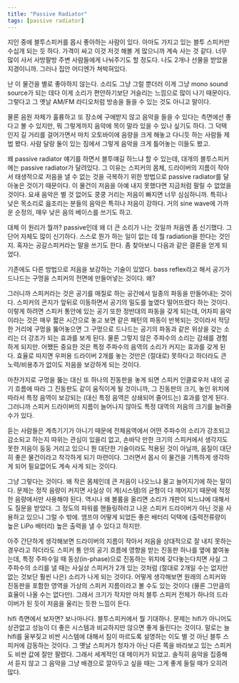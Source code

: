 ```yaml
---
title: "Passive Radiator"
tags: [passive radiator]
---
```


지인 중에 블투스피커를 몹시 좋아하는 사람이 있다. 아마도 가지고 있는 블투 스피커만 수십개 되는 듯 하다. 가격이 싸고 이것 저것 해볼 게 많으니까 계속 사는 것 같다. 너무 많이 사서 사방팔방 주변 사람들에게 나눠주기도 할 정도다. 나도 2개나 선물을 받았을 지경이니까. 그러나 집안 어디엔가 쳐박혀있다.  

난 이 물건을 별로 좋아하지 않는다. 소리도 그냥 그럴 뿐더러 이게 그냥 mono sound source가 되는 데다 이게 소리가 편안하기보단 거슬리는 느낌으로 많이 나기 때문이다. 그렇다고 그 옛날 AM/FM 라디오처럼 방송을 들을 수 있는 것도 아니고 말이다. 

물론 음원 자체가 훌륭하고 또 장소에 구애받지 않고 음악을 들을 수 있다는 측면에선 좋다고 볼 수 있지만, 뭐 그렇게까지 음악에 목이 말라 있을 수 있나 싶기도 하다. 그 덕택인지 길 거리를 걸어가면서 마치 오토바이에 음량을 크게 해놓고 다니듯 하는 사람들 제법 봤다. 사람 달랑 둘이 있는 짐에서 그렇게 음악을 크게 틀어놓는 이들도 봤고. 

왜 passive radiator 얘기를 하면서 블투얘길 하느냐 할 수 있는데, 대개의 블투스피커에는 passive radiator가 달려있다. 그 이유는 스피커의 몸체, 드라이버의 지름이 작아서 태생적으로 저음을 낼 수 없는 것을 극복하기 위한 방법으로 passive radiator를 달아놓은 것이기 때문이다. 이 물건이 저음을 아예 내지 못했다면 지금처럼 팔릴 수 없었을 것이다. 요새 음악은 별 것 없어도 쿵쿵 거리는 저음이 빠지면 너무 심심하니까. 특히나 낮은 목소리로 읊조리는 분들의 음악은 특히나 저음이 강하다. 거의 sine wave에 가까운 순정의, 매우 낮은 음의 베이스를 쓰기도 하고.

대체 이 원리가 뭘까? passive인데 왜 더 큰 소리가 나는 것일까 처음엔 좀 신기했다. 그 단어 자체도 많이 신기하다. 스스로 뭔가 하는 일이 없는 데 뭘 radiation을 한다는 것인지. 혹자는 공갈스피커라는 말을 쓰기도 한다. 좀 찾아보니 다음과 같은 결론을 얻게 되었다.

기존에도 다른 방법으로 저음을 보강하는 기술이 있었다. bass reflex라고 해서 공기가 드나드는 구멍을 스피커의 전면에 만들어넣는 것이다. 왜?

그러니까 스피커라는 것은 공기를 매질로 하는 공간에서 일종의 파동을 만들어내는 것이다. 스피커의 콘지가 앞뒤로 이동하면서 공기의 밀도를 높였다 떨어뜨렸다 하는 것이다. 이렇게 하려면 스피커 통안에 있는 공기 또한 정반대의 파동을 갖게 되는데, 어차피 음악이라는 것은 매우 짧은 시간으로 놓고 보면 같은 패턴의 파동이 반복되는 것이라서 적당한 거리에 구멍을 뚫어놓으면 그 구멍으로 드나드는 공기의 파동과 같은 위상을 갖는 소리는 더 강조가 되는 효과를 보게 된다. 물론 그렇지 않은 주파수의 소리는 감쇄를 경험하게 되지만. 어쨌든 중요한 것은 특정 주파수의 음역의 소리가 커지는 효과를 갖게 된다. 효율로 따지면 우퍼용 드라이버 2개를 놓는 것만은 (절대로) 못하다고 하더라도 큰 노력/비용추가 없이도 저음을 보강하게 되는 것이다.

마찬가지로 구멍을 뚫는 대신 또 하나의 진동판을 놓게 되면 스피커 인클로우저 내의 공기 흐름에 따라 그 진동판도 같이 움직이게 될 것이니까, 그 진동판의 크기, 놓인 위치에 따라서 특정 음역이 보강되는 (대신 특정 음역은 상쇄되어 줄어드는) 효과를 얻게 된다. 그러니까 스피커 드라이버의 지름이 늘어나지 않아도 특정 대역의 저음의 크기를 늘려줄 수가 있다.

듣는 사람들은 계측기기가 아니기 때문에 전체음역에서 어떤 주파수의 소리가 강조되고 감소되고 하는지 따위는 관심이 있을리 없고, 손바닥 만한 크기의 스피커에서 생각지도 못한 저음이 둥둥 거리고 있으니 뭔 대단한 기술이라도 적용된 것이 아닐까, 음질이 대단히 좋은 물건이라고 착각하게 되기 마련이다. 그러면서 몹시 이 물건을 기특하게 생각하게 되어 필요없어도 계속 사게 되는 것이다. 

그냥 그렇다는 것이다. 왜 작은 몸체인데 큰 저음이 나오느냐 물고 늘어지기에 하는 말이다. 문제는 정작 음량이 커지면 사실상 이 계(시스템)의 균형이 다 깨어지기 때문에 적정한 음량에서만 사용해야 된다. 역시나 왜 볼륨을 올리면 소리가 개판이 되느냐에 대해서도 질문을 받았다. 그 정도의 파워를 핸들링하라고 나온 스피커 드라이버가 아닌 것을 사용하고 있으니 그럴 수 밖에. 앰프야 어떻게 되었든 좋은 배터리 덕택에 (출력전류량이 높은 LiPo 배터리) 높은 출력을 낼 수 있다고 하지만.

아주 간단하게 생각해보면 드라이버의 지름이 작아서 저음을 상대적으로 잘 내지 못하는 경우라고 하더라도 스피커 통 안의 공기 흐름에 영향을 받는 진동판 하나를 옆에 붙여놓는데, 특정 주파수일 때 동상(in-phase)으로 진동하는 위치에 갖다놓는다치면 사실 그 주파수의 소리를 낼 때는 사실상 스피커가 2개 있는 것처럼 (절대로 2개일 수는 없지만 없는 것보단 훨씬 나은) 소리가 나게 되는 것이다. 어떻게 생각해보면 원래의 스피커와 진동판을 포함한 영역을 가상의 스피커 지름이라고 볼 수도 있는 것이다 (물론 그만큼의 효율이 나올 수는 없다만). 그래서 크기가 작지만 마치 블투 스피커 전체가 하나의 드라이버가 된 듯이 저음을 울리는 듯한 느낌이 든다.

hifi 측면에서 보자면? 보나마나다. 블투스피커에서 뭘 기대하나. 문제는 hifi가 아니어도 상관없고 성능이 더 좋은 시스템과 비교하지만 않으면 좋게 들린다는 것이다. 말로는 늘 hifi를 울부짖고 비싼 시스템에 대해서 침이 마르도록 설명하는 이도 별 것 아닌 블투 스피커에 감동하는 것이다. 그 옛날 스피커가 청자가 아닌 다른 쪽을 바라보고 있는 스피커도 비싼 값에 잘만 팔렸다. 그래서 세계적인 대 메이커가 되었고. 솔직히 음악을 집중해서 듣지 않고 그 음악을 그냥 배경으로 깔아두고 싶을 때는 그게 좋게 들릴 때가 오히려 많다. 